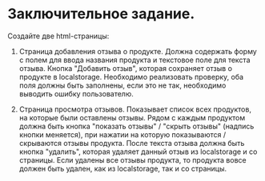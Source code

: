 # Заключительное задание.

Создайте две html-страницы:

1. Страница добавления отзыва о продукте.
Должна содержать форму с полем для ввода названия продукта и текстовое поле
для текста отзыва.
Кнопка "Добавить отзыв", которая сохраняет отзыв о продукте в localstorage.
Необходимо реализовать проверку, оба поля должны быть заполнены, если это не
так, необходимо выводить ошибку пользователю.

2. Страница просмотра отзывов.
Показывает список всех продуктов, на которые были оставлены отзывы.
Рядом с каждым продуктом должна быть кнопка "показать отзывы" / "скрыть отзывы"
(надпись кнопки меняется), при нажатии на которую показываются / скрываются
отзывы продукта.
После текста отзыва должна быть кнопка "удалить", которая удаляет данный отзыв
из localstorage и со страницы.
Если удалены все отзывы продукта, то продукта вовсе должен быть удален, как из
localstorage, так и со страницы.